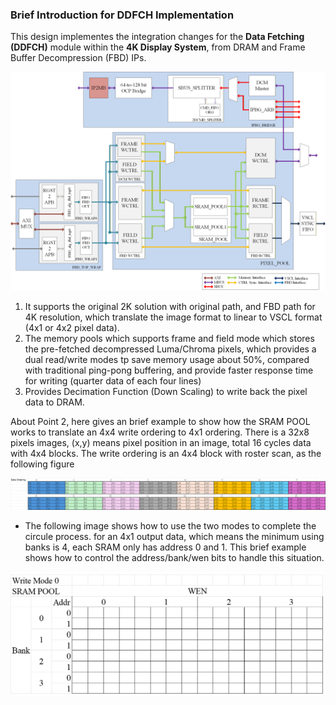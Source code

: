 ### Brief Introduction for DDFCH Implementation 

This design implementes the integration changes for the **Data Fetching (DDFCH)** module within the **4K Display System**, from DRAM and Frame Buffer Decompression (FBD) IPs.

<img src="overview.png" alt="Logo" width="1000">

1. It supports the original 2K solution with original path, and FBD path for 4K resolution, which translate the image format to linear to VSCL format (4x1 or 4x2 pixel data).
2. The memory pools which supports frame and field mode which stores the pre-fetched decompressed Luma/Chroma pixels, which provides a dual read/write modes tp save memory usage about 50%, compared with traditional ping-pong buffering, and provide faster response time for writing (quarter data of each four lines)
3. Provides Decimation Function (Down Scaling) to write back the pixel data to DRAM.

About Point 2, here gives an brief example to show how the SRAM POOL works to translate an 4x4 write ordering to 4x1 ordering. There is a 32x8 pixels images, (x,y) means pixel position in an image, total 16 cycles data with 4x4 blocks. The write ordering is an 4x4 block with roster scan, as the following figure

<img src="write_ordering_example.png" alt="write_ordering" width="1000">

* The following image shows how to use the two modes to complete the circule process. for an 4x1 output data, which means the minimum using banks is 4, each SRAM only has address 0 and 1. This brief example shows how to control the address/bank/wen bits to handle this situation.

<img src="sram_pool_example.gif" alt="sram_pool_example" width="500">

